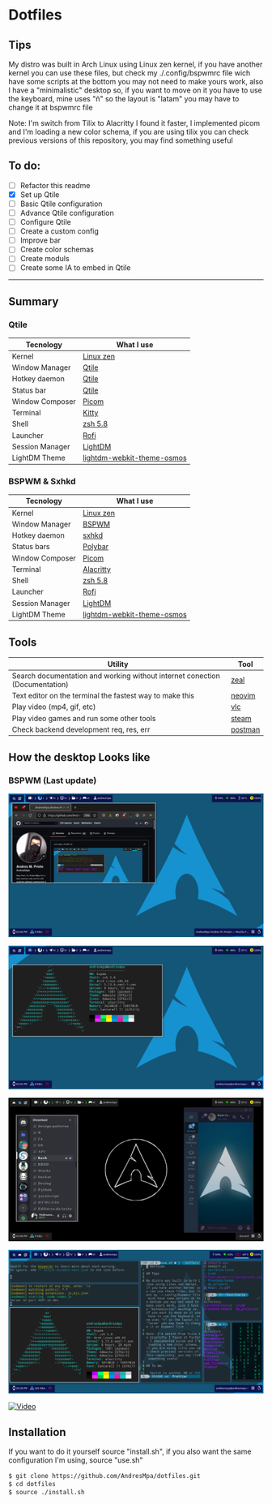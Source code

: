 # Dotfiles

## Tips

My distro was built in Arch Linux using Linux zen kernel, if you have another kernel you can use these files, but check my ./.config/bspwmrc file wich have some scripts at the bottom you may not need to make yours work, also I have a "minimalistic" desktop so, if you want to move on it you have to use the keyboard, mine uses "ñ" so the layout is "latam" you may have to change it at bspwmrc file

Note: I'm switch from Tilix to Alacritty I found it faster, I implemented picom and I'm loading a new color schema, if you are using tilix you can check previous versions of this repository, you may find something useful

## To do:

- [ ] Refactor this readme
- [x] Set up Qtile
- [ ] Basic Qtile configuration
- [ ] Advance Qtile configuration
- [ ] Configure Qtile
- [ ] Create a custom config
- [ ] Improve bar
- [ ] Create color schemas
- [ ] Create moduls
- [ ] Create some IA to embed in Qtile

---

## Summary

### Qtile

| Tecnology       | What I use                                                                                                        |
| --------------- | ----------------------------------------------------------------------------------------------------------------- |
| Kernel          | [Linux zen](https://salmorejogeek.com/2020/09/23/linux-linux-lts-linux-zen-tres-kernels-oficiales-de-arch-linux/) |
| Window Manager  | [Qtile](http://www.qtile.org/)                                                                                    |
| Hotkey daemon   | [Qtile](http://docs.qtile.org/en/latest/manual/config/keys.html)                                                  |
| Status bar      | [Qtile](http://docs.qtile.org/en/latest/manual/ref/commands.html?highlight=bar#bar)                               |
| Window Composer | [Picom](https://wiki.archlinux.org/title/Picom)                                                                   |
| Terminal        | [Kitty](https://sw.kovidgoyal.net/kitty/)                                                                         |
| Shell           | [zsh 5.8](https://ohmyz.sh/)                                                                                      |
| Launcher        | [Rofi](https://wiki.archlinux.org/title/Rofi)                                                                     |
| Session Manager | [LightDM](https://wiki.archlinux.org/title/LightDM)                                                               |
| LightDM Theme   | [lightdm-webkit-theme-osmos](https://github.com/Exauthor/lightdm-webkit-theme-osmos)                              |

### BSPWM & Sxhkd

| Tecnology       | What I use                                                                                                        |
| --------------- | ----------------------------------------------------------------------------------------------------------------- |
| Kernel          | [Linux zen](https://salmorejogeek.com/2020/09/23/linux-linux-lts-linux-zen-tres-kernels-oficiales-de-arch-linux/) |
| Window Manager  | [BSPWM](https://github.com/baskerville/bspwm)                                                                     |
| Hotkey daemon   | [sxhkd](https://github.com/baskerville/sxhkd)                                                                     |
| Status bars     | [Polybar](https://github.com/polybar/polybar)                                                                     |
| Window Composer | [Picom](https://wiki.archlinux.org/title/Picom)                                                                   |
| Terminal        | [Alacritty](https://github.com/alacritty/alacritty/wiki)                                                          |
| Shell           | [zsh 5.8](https://ohmyz.sh/)                                                                                      |
| Launcher        | [Rofi](https://wiki.archlinux.org/title/Rofi)                                                                     |
| Session Manager | [LightDM](https://wiki.archlinux.org/title/LightDM)                                                               |
| LightDM Theme   | [lightdm-webkit-theme-osmos](https://github.com/Exauthor/lightdm-webkit-theme-osmos)                              |

## Tools

| Utility                                                                     | Tool                                                      |
| --------------------------------------------------------------------------- | --------------------------------------------------------- |
| Search documentation and working without internet conection (Documentation) | [zeal](https://zealdocs.org/)                             |
| Text editor on the terminal the fastest way to make this                    | [neovim](https://andresmpa.github.io/nvim-configuration/) |
| Play video (mp4, gif, etc)                                                  | [vlc](https://www.videolan.org/vlc/index.es.html)         |
| Play video games and run some other tools                                   | [steam](https://store.steampowered.com/?l=spanish)        |
| Check backend development req, res, err                                     | [postman](https://www.postman.com/)                       |

## How the desktop Looks like

### BSPWM (Last update)

![Desktop](examples/example_1.png)

![Now it uses picom](examples/example_2.png)

![New schema](examples/example_3.png)

![Terminal](examples/example_4.png)

[![Video](examples/desktop.gif)](https://youtu.be/Wpbno6cHpfY)

## Installation

If you want to do it yourself source "install.sh", if
you also want the same configuration I'm using, source
"use.sh"

```
$ git clone https://github.com/AndresMpa/dotfiles.git
$ cd dotfiles
$ source ./install.sh
```

